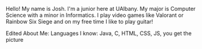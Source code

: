 Hello! My name is Josh. I'm a junior here at UAlbany. My major is Computer Science with a minor in Informatics. I play video games like 
Valorant or Rainbow Six Siege and on my free time I like to play guitar!

Edited About Me:
Languages I know: Java, C, HTML, CSS, JS, you get the picture
